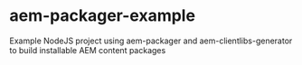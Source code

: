 # aem-packager-example
Example NodeJS project using aem-packager and aem-clientlibs-generator to build installable AEM content packages
